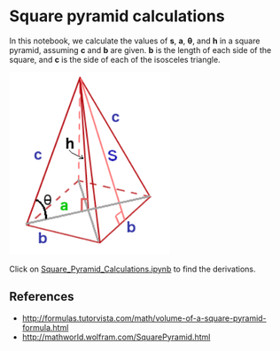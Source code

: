 # Square pyramid calculations

In this notebook, we calculate the values of <b>s</b>, <b>a</b>, <b>&#952;</b>, and <b>h</b> in a square pyramid, assuming <b>c</b> and <b>b</b> are given. <b>b</b> is the length of each side of the square, and <b>c</b> is the side of each of the isosceles triangle.

<img src="https://github.com/frogstar-world-b/square_pyramid/blob/master/square_base_pyramid.png" width="290">

Click on [Square_Pyramid_Calculations.ipynb](https://github.com/frogstar-world-b/square_pyramid/blob/master/Square_Pyramid_Calculations.ipynb) to find the derivations.

## References
* http://formulas.tutorvista.com/math/volume-of-a-square-pyramid-formula.html
* http://mathworld.wolfram.com/SquarePyramid.html
